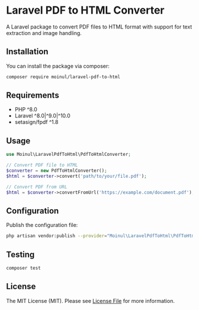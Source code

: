 # Laravel PDF to HTML Converter

A Laravel package to convert PDF files to HTML format with support for text extraction and image handling.

## Installation

You can install the package via composer:

```bash
composer require moinul/laravel-pdf-to-html
```

## Requirements

- PHP ^8.0
- Laravel ^8.0|^9.0|^10.0
- setasign/fpdf ^1.8

## Usage

```php
use Moinul\LaravelPdfToHtml\PdfToHtmlConverter;

// Convert PDF file to HTML
$converter = new PdfToHtmlConverter();
$html = $converter->convert('path/to/your/file.pdf');

// Convert PDF from URL
$html = $converter->convertFromUrl('https://example.com/document.pdf');
```

## Configuration

Publish the configuration file:

```bash
php artisan vendor:publish --provider="Moinul\LaravelPdfToHtml\PdfToHtmlServiceProvider"
```

## Testing

```bash
composer test
```

## License

The MIT License (MIT). Please see [License File](LICENSE.md) for more information. 